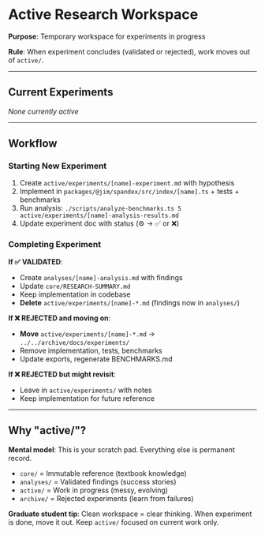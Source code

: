 # Active Research Workspace

**Purpose**: Temporary workspace for experiments in progress

**Rule**: When experiment concludes (validated or rejected), work moves out of `active/`.

---

## Current Experiments

_None currently active_

---

## Workflow

### Starting New Experiment

1. Create `active/experiments/[name]-experiment.md` with hypothesis
2. Implement in `packages/@jim/spandex/src/index/[name].ts` + tests + benchmarks
3. Run analysis: `./scripts/analyze-benchmarks.ts 5 active/experiments/[name]-analysis-results.md`
4. Update experiment doc with status (⚙️ → ✅ or ❌)

### Completing Experiment

**If ✅ VALIDATED**:

- Create `analyses/[name]-analysis.md` with findings
- Update `core/RESEARCH-SUMMARY.md`
- Keep implementation in codebase
- **Delete** `active/experiments/[name]-*.md` (findings now in `analyses/`)

**If ❌ REJECTED and moving on**:

- **Move** `active/experiments/[name]-*.md` → `../../archive/docs/experiments/`
- Remove implementation, tests, benchmarks
- Update exports, regenerate BENCHMARKS.md

**If ❌ REJECTED but might revisit**:

- Leave in `active/experiments/` with notes
- Keep implementation for future reference

---

## Why "active/"?

**Mental model**: This is your scratch pad. Everything else is permanent record.

- `core/` = Immutable reference (textbook knowledge)
- `analyses/` = Validated findings (success stories)
- `active/` = Work in progress (messy, evolving)
- `archive/` = Rejected experiments (learn from failures)

**Graduate student tip**: Clean workspace = clear thinking. When experiment is done, move it out. Keep `active/` focused on current work only.
